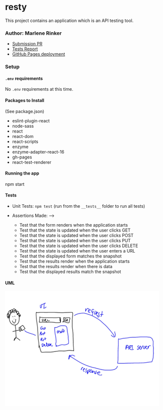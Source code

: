 # resty

This project contains an application which is an API testing tool.


### Author: Marlene Rinker

- [Submission PR](https://github.com/marlenerinker-401-advanced-javascript/resty/pull/7)
- [Tests Report](https://github.com/marlenerinker-401-advanced-javascript/resty/actions)
- [GitHub Pages deployment](https://marlenerinker-401-advanced-javascript.github.io/resty/)




### Setup

#### `.env` requirements
No `.env` requirements at this time.


#### Packages to Install
(See package.json)

- eslint-plugin-react
- node-sass
- react
- react-dom
- react-scripts
- enzyme
- enzyme-adapter-react-16
- gh-pages
- react-test-renderer



#### Running the app
npm start


#### Tests

- Unit Tests: `npm test` (run from the `__tests__` folder to run all tests)

- Assertions Made: -->
  - Test that the form renders when the application starts
  - Test that the state is updated when the user clicks GET
  - Test that the state is updated when the user clicks POST
  - Test that the state is updated when the user clicks PUT
  - Test that the state is updated when the user clicks DELETE
  - Test that the state is updated when the user enters a URL
  - Test that the displayed form matches the snapshot
  - Test that the results render when the application starts
  - Test that the results render when there is data
  - Test that the displayed results match the snapshot



#### UML
![UML Diagram](resty.jpg)